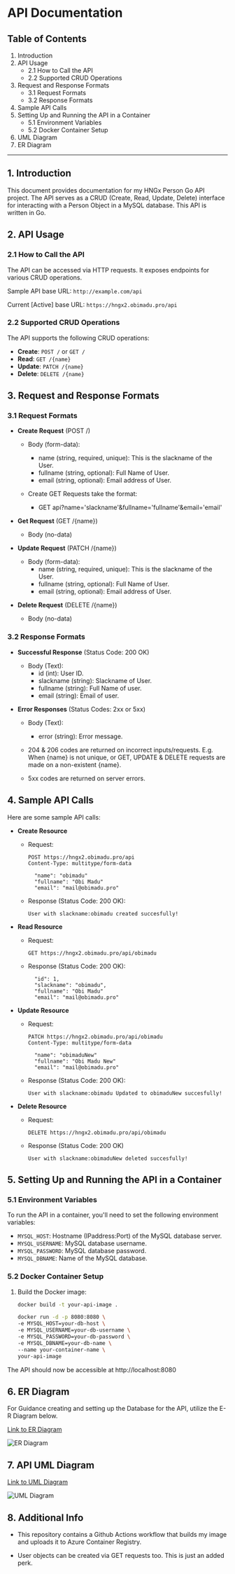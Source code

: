 # API Documentation

## Table of Contents

1. Introduction
2. API Usage
   - 2.1 How to Call the API
   - 2.2 Supported CRUD Operations
3. Request and Response Formats
   - 3.1 Request Formats
   - 3.2 Response Formats
4. Sample API Calls
5. Setting Up and Running the API in a Container
   - 5.1 Environment Variables
   - 5.2 Docker Container Setup
6. UML Diagram
7. ER Diagram

---

## 1. Introduction

This document provides documentation for my HNGx Person Go API project. The API serves as a CRUD (Create, Read, Update, Delete) interface for interacting with a Person Object in a MySQL database. This API is written in Go.

## 2. API Usage

### 2.1 How to Call the API

The API can be accessed via HTTP requests. It exposes endpoints for various CRUD operations.

Sample API base URL: `http://example.com/api`

Current [Active] base URL: `https://hngx2.obimadu.pro/api`

### 2.2 Supported CRUD Operations

The API supports the following CRUD operations:

- **Create**: `POST /` or `GET /`
- **Read**: `GET /{name}`
- **Update**: `PATCH /{name}`
- **Delete**: `DELETE /{name}`

## 3. Request and Response Formats

### 3.1 Request Formats

- **Create Request** (POST /)
  - Body (form-data):
    - name (string, required, unique): This is the slackname of the User.
    - fullname (string, optional): Full Name of User.
    - email (string, optional): Email address of User.

  - Create GET Requests take the format:
    - GET api?name='slackname'&fullname='fullname'&email='email'

- **Get Request** (GET /{name})
  - Body (no-data)

- **Update Request** (PATCH /{name})
  - Body (form-data):
    - name (string, required, unique): This is the slackname of the User.
    - fullname (string, optional): Full Name of User.
    - email (string, optional): Email address of User.

- **Delete Request** (DELETE /{name})
  - Body (no-data)

### 3.2 Response Formats

- **Successful Response** (Status Code: 200 OK)
  - Body (Text):
    - id (int): User ID.
    - slackname (string): Slackname of User.
    - fullname (string): Full Name of user.
    - email (string): Email of user.

- **Error Responses** (Status Codes: 2xx or 5xx)
  - Body (Text):
    - error (string): Error message.

  - 204 & 206 codes are returned on incorrect inputs/requests. E.g. When {name} is not unique, or GET, UPDATE & DELETE requests are made on a non-existent {name}.
  - 5xx codes are returned on server errors.

## 4. Sample API Calls

Here are some sample API calls:

- **Create Resource**
  - Request:
    ```http
    POST https://hngx2.obimadu.pro/api
    Content-Type: multitype/form-data

      "name": "obimadu"
      "fullname": "Obi Madu"
      "email": "mail@obimadu.pro"
    ```
  - Response (Status Code: 200 OK):
    ```text
    User with slackname:obimadu created succesfully!
    ```

- **Read Resource**
  - Request:
    ```http
    GET https://hngx2.obimadu.pro/api/obimadu
    ```
  - Response (Status Code: 200 OK):
    ```text
      "id": 1,
      "slackname": "obimadu",
      "fullname": "Obi Madu"
      "email": "mail@obimadu.pro"
    ```

- **Update Resource**
  - Request:
    ```http
    PATCH https://hngx2.obimadu.pro/api/obimadu
    Content-Type: multitype/form-data

      "name": "obimaduNew"
      "fullname": "Obi Madu New"
      "email": "mail@obimadu.pro"
    ```
  - Response (Status Code: 200 OK):
    ```text
    User with slackname:obimadu Updated to obimaduNew succesfully!
    ```

- **Delete Resource**
  - Request:
    ```http
    DELETE https://hngx2.obimadu.pro/api/obimadu
    ```
  - Response (Status Code: 200 OK)
    ```text
    User with slackname:obimaduNew deleted succesfully!
    ```

## 5. Setting Up and Running the API in a Container

### 5.1 Environment Variables

To run the API in a container, you'll need to set the following environment variables:

- `MYSQL_HOST`: Hostname (IPaddress:Port) of the MySQL database server.
- `MYSQL_USERNAME`: MySQL database username.
- `MYSQL_PASSWORD`: MySQL database password.
- `MYSQL_DBNAME`: Name of the MySQL database.

### 5.2 Docker Container Setup

1. Build the Docker image:
   
   ```sh
   docker build -t your-api-image .

   docker run -d -p 8080:8080 \
   -e MYSQL_HOST=your-db-host \
   -e MYSQL_USERNAME=your-db-username \
   -e MYSQL_PASSWORD=your-db-password \
   -e MYSQL_DBNAME=your-db-name \
   --name your-container-name \
   your-api-image

The API should now be accessible at http://localhost:8080

## 6. ER Diagram
For Guidance creating and setting up the Database for the API, utilize the E-R Diagram below.

[Link to ER Diagram](./ER_diag.png)

![ER Diagram](./ER_diag.png)

## 7. API UML Diagram

[Link to UML Diagram](./UML_diag.png)

![UML Diagram](./UML_diag.png)


## 8. Additional Info

- This repository contains a Github Actions workflow that builds my image and uploads it to Azure Container Registry. 

- User objects can be created via GET requests too. This is just an added perk. 

